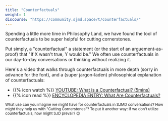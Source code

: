 ```yaml
---
title: "Counterfactuals"
weight: 1
discourse: "https://community.sjmd.space/t/counterfactuals/"
---
```


Spending a little more time in Philosophy Land, we have found the tool of counterfactuals to be super helpful for cutting cornerstones.

Put simply, a "counterfactual" a statement (or the start of an arguement-as-proof) that "If X wasn't true, Y would be." We often use counterfactuals in our day-to-day conversations or thinking without realizing it.

Here's a video that walks through counterfactuals in more depth (sorry in advance for the font), and a (super jargon-laden) philosophical explanation of counterfactuals:

- {{% icon watch %}} [YOUTUBE: What is a Counterfactual? (5mins)](https://www.youtube.com/watch?v=5eNhS0oaLHo)
- {{% icon read %}} [ENCYCLOPEDIA ENTRY: What Are Counterfactuals?](https://plato.stanford.edu/entries/counterfactuals/#WhatCoun)

<small>What use can you imagine we might have for counterfactuals in SJMD conversations? How might they help us with "Cutting Cornerstones"? To put it another way: If we don't utilize counterfactuals, how might SJD prevail? 😉</small>
